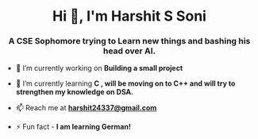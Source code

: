  <h1 align="center">Hi 👋, I'm Harshit S Soni</h1>
<h3 align="center">A CSE Sophomore trying to Learn new things and bashing his head over AI.</h3>

- 🔭 I’m currently working on **Building a small project**

- 🌱 I’m currently learning **C , will be moving on to C++ and will try to strengthen my knowledge on DSA.**

- 📫 Reach me at **harshit24337@gmail.com**

- ⚡ Fun fact - **I am learning German!**

